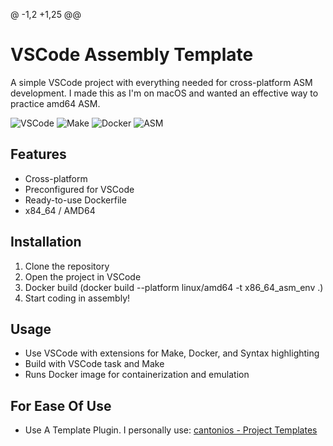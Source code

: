 @ -1,2 +1,25 @@
# VSCode Assembly Template

A simple VSCode project with everything needed for cross-platform ASM development. I made this as I'm on macOS and wanted an effective way to practice amd64 ASM.

![VSCode](https://img.shields.io/badge/VSCode-007ACC?style=for-the-badge&logo=visual-studio-code&logoColor=white)
![Make](https://img.shields.io/badge/Make-000000?style=for-the-badge&logo=makefile&logoColor=white)
![Docker](https://img.shields.io/badge/Docker-2496ED?style=for-the-badge&logo=docker&logoColor=white)
![ASM](https://img.shields.io/badge/ASM-4EAA25?style=for-the-badge&logo=hashnode&logoColor=white)

## Features
- Cross-platform
- Preconfigured for VSCode
- Ready-to-use Dockerfile
- x84_64 / AMD64

## Installation
1. Clone the repository
2. Open the project in VSCode
3. Docker build (docker build --platform linux/amd64 -t x86_64_asm_env .)
4. Start coding in assembly!

## Usage
- Use VSCode with extensions for Make, Docker, and Syntax highlighting
- Build with VSCode task and Make
- Runs Docker image for containerization and emulation

## For Ease Of Use
- Use A Template Plugin. I personally use: [cantonios - Project Templates](https://marketplace.visualstudio.com/items?itemName=cantonios.project-templates)
